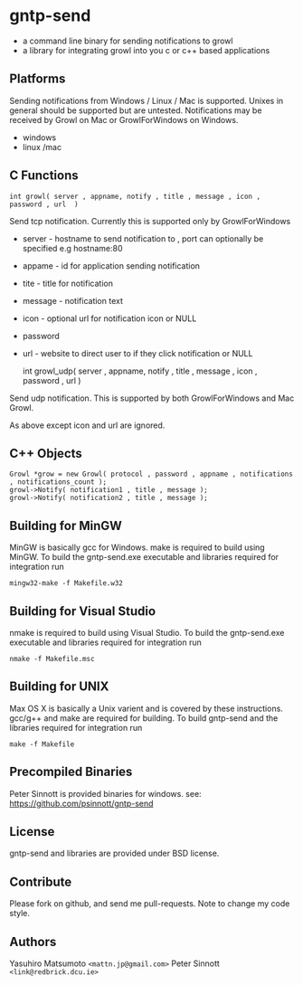 gntp-send
=========

* a command line binary for sending notifications to growl
* a library for integrating growl into you c or c++ based applications

Platforms
---------

Sending notifications from Windows / Linux / Mac is supported. Unixes in general should be supported but are untested.
Notifications may be received by Growl on Mac or GrowlForWindows on Windows.

* windows
* linux /mac


C Functions
-----------

    int growl( server , appname, notify , title , message , icon , password , url  )

Send tcp notification. Currently this is supported only by GrowlForWindows

* server - hostname to send notification to , port can optionally be specified e.g hostname:80
* appame - id for application sending notification
* tite - title for notification
* message -  notification text
* icon - optional url for notification icon or NULL
* password 
* url - website to direct user to if they click notification or NULL

    int growl_udp( server , appname, notify , title , message , icon , password , url  )

Send udp notification. This is supported by both GrowlForWindows and Mac Growl.

As above except icon and url are ignored.

C++ Objects
-----------

    Growl *grow = new Growl( protocol , password , appname , notifications , notifications_count );
    growl->Notify( notification1 , title , message );
    growl->Notify( notification2 , title , message );

Building for MinGW
------------------

MinGW is basically gcc for Windows. make is required to build using MinGW.
To build the gntp-send.exe executable and libraries required for integration run

    mingw32-make -f Makefile.w32

Building for Visual Studio
--------------------------

nmake is required to build using Visual Studio.
To build the gntp-send.exe executable and libraries required for integration run

    nmake -f Makefile.msc

Building for UNIX
-----------------

Max OS X is basically a Unix varient and is covered by these instructions.
gcc/g++ and make are required for building.
To build gntp-send and the libraries required for integration run

    make -f Makefile

Precompiled Binaries
--------------------

Peter Sinnott is provided binaries for windows.
see: https://github.com/psinnott/gntp-send

License
-------

gntp-send and libraries are provided under BSD license.

Contribute
----------

Please fork on github, and send me pull-requests.
Note to change my code style.

Authors
-------

Yasuhiro Matsumoto `<mattn.jp@gmail.com>`
Peter Sinnott `<link@redbrick.dcu.ie>`
